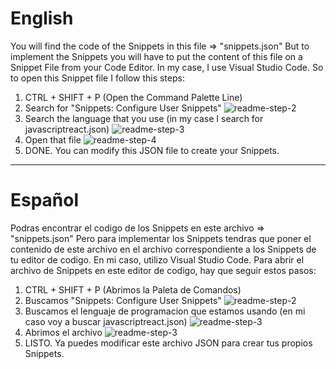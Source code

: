 # English
You will find the code of the Snippets in this file => "snippets.json"
But to implement the Snippets you will have to put the content of this file on a Snippet File from your Code Editor.
In my case, I use Visual Studio Code. So to open this Snippet file I follow this steps:
1. CTRL + SHIFT + P (Open the Command Palette Line)
2. Search for "Snippets: Configure User Snippets"
![readme-step-2](https://i.ibb.co/3M4KgB0/readme-step-2.png)
3. Search the language that you use (in my case I search for javascriptreact.json)
![readme-step-3](https://i.ibb.co/mBQCzBW/readme-step-3.png)
4. Open that file
![readme-step-4](https://i.ibb.co/K5J6hkX/readme-final-step.png)
5. DONE. You can modify this JSON file to create your Snippets.
------------------------------------------------------------------
# Español
Podras encontrar el codigo de los Snippets en este archivo => "snippets.json"
Pero para implementar los Snippets tendras que poner el contenido de este archivo en el archivo correspondiente a los Snippets de tu editor de codigo.
En mi caso, utilizo Visual Studio Code. Para abrir el archivo de Snippets en este editor de codigo, hay que seguir estos pasos:
1. CTRL + SHIFT + P (Abrimos la Paleta de Comandos)
2. Buscamos "Snippets: Configure User Snippets"
![readme-step-2](https://i.ibb.co/3M4KgB0/readme-step-2.png)
3. Buscamos el lenguaje de programacion que estamos usando (en mi caso voy a buscar javascriptreact.json)
![readme-step-3](https://i.ibb.co/mBQCzBW/readme-step-3.png)
4. Abrimos el archivo
![readme-step-3](https://i.ibb.co/K5J6hkX/readme-final-step.png)
5. LISTO. Ya puedes modificar este archivo JSON para crear tus propios Snippets.
